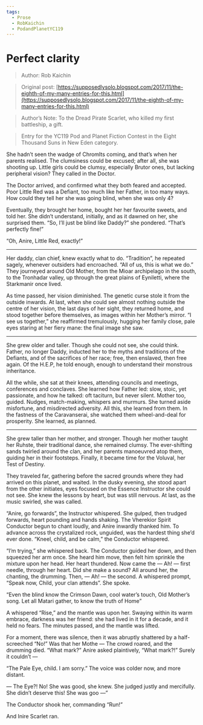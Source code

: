 ```yaml
---
tags:
  - Prose
  - RobKaichin
  - PodandPlanetYC119
---
```


# Perfect clarity

> Author: Rob Kaichin

> Original post: [https://supposedlysolo.blogspot.com/2017/11/the-eighth-of-my-many-entries-for-this.html](https://supposedlysolo.blogspot.com/2017/11/the-eighth-of-my-many-entries-for-this.html)

> Author’s Note: To the Dread Pirate Scarlet, who killed my first battleship, a gift.

> Entry for the YC119 Pod and Planet Fiction Contest in the Eight Thousand Suns in New Eden category.


She hadn’t seen the wadge of ChromIts coming, and that’s when her parents realised. The clumsiness could be excused; after all, she was shooting up. Little girls could be clumsy, especially Brutor ones, but lacking peripheral vision? They called in the Doctor.

 The Doctor arrived, and confirmed what they both feared and accepted. Poor Little Red was a Defiant, too much like her Father, in too many ways. How could they tell her she was going blind, when she was only 4? 

 Eventually, they brought her home, bought her her favourite sweets, and told her. She didn’t understand, initially, and as it dawned on her, she surprised them. “So, I’ll just be blind like Daddy?” she pondered. “That’s perfectly fine!” 

 “Oh, Anire, Little Red, exactly!” 

_______________________________

 Her daddy, clan chief, knew exactly what to do. “Tradition”, he repeated sagely, whenever outsiders had encroached. “All of us, this is what we do.” They journeyed around Old Mother, from the Mioar archipelago in the south, to the Tronhadar valley, up through the great plains of Eyniletti, where the Starkmanir once lived.

 As time passed, her vision diminished. The genetic curse stole it from the outside inwards. At last, when she could see almost nothing outside the centre of her vision, the last days of her sight, they returned home, and stood together before themselves, as images within her Mother’s mirror. “I see us together,”  she reaffirmed tremulously, hugging her family close, pale eyes staring at her fiery mane: the final image she saw.

_______________________________

 She grew older and taller. Though she could not see, she could think. Father, no longer Daddy, inducted her to the myths and traditions of the Defiants, and of the sacrifices of her race; free, then enslaved, then free again. Of the H.E.P, he told enough, enough to understand their monstrous inheritance. 


 All the while, she sat at their knees, attending councils and meetings, conferences and conclaves. She learned how Father led: slow, stoic, yet passionate, and how he talked: oft taciturn, but never silent. Mother too, guided. Nudges, match-making, whispers and murmurs. She turned aside misfortune, and misdirected adversity. All this, she learned from them. In the fastness of the Caravanserai, she watched them wheel-and-deal for prosperity. She learned, as planned. 

_______________________________

 She grew taller than her mother, and stronger. Though her mother taught her Ruhste, their traditional dance, she remained clumsy. The ever-shifting sands twirled around the clan, and her parents manoeuvred atop them, guiding her in their footsteps. Finally, it became time for the Voluval, her Test of Destiny. 

 They traveled far, gathering before the sacred grounds where they had arrived on this planet, and waited. In the dusky evening, she stood apart from the other initiates, eyes focused on the Essence Instructor she could not see. She knew the lessons by heart, but was still nervous. At last, as the music swirled, she was called.

 “Anire, go forwards”, the Instructor whispered. She gulped, then trudged forwards, heart pounding and hands shaking. The Vherekior Spirit Conductor begun to chant loudly, and Anire inwardly thanked him. To advance across the crystalized rock, unguided, was the hardest thing she’d ever done.  “Kneel, child, and be calm,” the Conductor whispered.

“I’m trying,” she whispered back. The Conductor guided her down, and then squeezed her arm once. She heard him move, then felt him sprinkle the mixture upon her head. Her heart thundered. Now came the — Ah! — first needle, through her heart. Did she make a sound? All around her, the chanting, the drumming. Then, — Ah! — the second. A whispered prompt, “Speak now, Child, your clan attends”. She spoke. 

 “Even the blind know the Crimson Dawn, cool water’s touch, Old Mother’s song. 
Let all Matari gather, to know the truth of Home”

A whispered “Rise,” and the mantle was upon her. Swaying within its warm embrace, darkness was her friend: she had lived in it for a decade, and it held no fears.  The minutes passed, and the mantle was lifted. 

For a moment, there was silence, then it was abruptly shattered by a half-screeched “No!” Was that her Mothe — The crowd roared, and the drumming died. “What mark?” Anire asked plaintively, “What mark?!” Surely it couldn’t — 

 “The Pale Eye, child. I am sorry.” The voice was colder now, and more distant. 
 
 — The Eye?! No! She was good, she knew. She judged justly and mercifully. She didn’t deserve this! She was goo —”

The Conductor shook her, commanding “Run!”

And Inire Scarlet ran. 